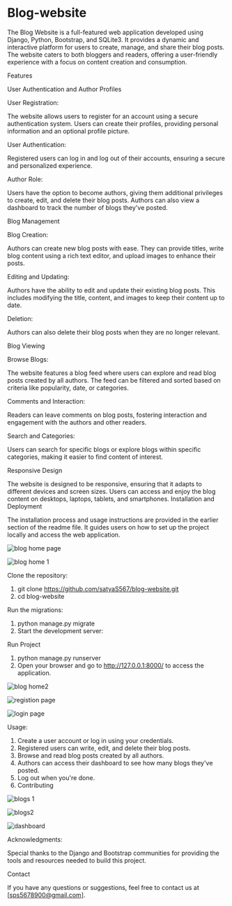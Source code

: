 # Blog-website

The Blog Website is a full-featured web application developed using Django, Python, Bootstrap, and SQLite3. It provides a dynamic and interactive platform for users to create, manage, and share their blog posts. The website caters to both bloggers and readers, offering a user-friendly experience with a focus on content creation and consumption.

Features

User Authentication and Author Profiles

User Registration: 

The website allows users to register for an account using a secure authentication system. Users can create their profiles, providing personal information and an optional profile picture.

User Authentication:

Registered users can log in and log out of their accounts, ensuring a secure and personalized experience.

Author Role: 

Users have the option to become authors, giving them additional privileges to create, edit, and delete their blog posts. Authors can also view a dashboard to track the number of blogs they've posted.

Blog Management

Blog Creation: 

Authors can create new blog posts with ease. They can provide titles, write blog content using a rich text editor, and upload images to enhance their posts.

Editing and Updating:

Authors have the ability to edit and update their existing blog posts. This includes modifying the title, content, and images to keep their content up to date.

Deletion: 

Authors can also delete their blog posts when they are no longer relevant.

Blog Viewing

Browse Blogs:

The website features a blog feed where users can explore and read blog posts created by all authors. The feed can be filtered and sorted based on criteria like popularity, date, or categories.

Comments and Interaction: 

Readers can leave comments on blog posts, fostering interaction and engagement with the authors and other readers.

Search and Categories: 

Users can search for specific blogs or explore blogs within specific categories, making it easier to find content of interest.

Responsive Design

The website is designed to be responsive, ensuring that it adapts to different devices and screen sizes. Users can access and enjoy the blog content on desktops, laptops, tablets, and smartphones.
Installation and Deployment

The installation process and usage instructions are provided in the earlier section of the readme file. It guides users on how to set up the project locally and access the web application.

![blog home page](https://github.com/satyaS567/Blog-website/assets/66719292/f12e7bef-89ba-449b-8dde-7f6a1d15ea79)

![blog home 1](https://github.com/satyaS567/Blog-website/assets/66719292/c5dad293-16f2-40b7-8ad8-3d4f8f549165)

Clone the repository:


1. git clone https://github.com/satyaS567/blog-website.git
2. cd blog-website

Run the migrations:

1. python manage.py migrate
2. Start the development server:

Run Project

1. python manage.py runserver
2. Open your browser and go to http://127.0.0.1:8000/ to access the application.
   
![blog home2](https://github.com/satyaS567/Blog-website/assets/66719292/e87acede-2d76-4559-8284-f3eba21239fa)

![registion page](https://github.com/satyaS567/Blog-website/assets/66719292/88eed770-c986-429a-9bff-573bdfbc5244)

![login page](https://github.com/satyaS567/Blog-website/assets/66719292/da8febb1-09bf-47a4-a9d0-756cd5d4c87d)

Usage:

1. Create a user account or log in using your credentials.
2. Registered users can write, edit, and delete their blog posts.
3. Browse and read blog posts created by all authors.
4. Authors can access their dashboard to see how many blogs they've posted.
5. Log out when you're done.
6. Contributing
   
![blogs 1](https://github.com/satyaS567/Blog-website/assets/66719292/5d4404bb-fa15-41cb-8fb7-8a220bd9f8ec)

![blogs2](https://github.com/satyaS567/Blog-website/assets/66719292/2f66d8fb-9dbe-4ccd-b6ad-28b6eac37c00)

![dashboard](https://github.com/satyaS567/Blog-website/assets/66719292/d17c5a28-75ae-4ad6-bf5c-f3d7015f9555)

Acknowledgments:

Special thanks to the Django and Bootstrap communities for providing the tools and resources needed to build this project.

Contact

If you have any questions or suggestions, feel free to contact us at [sps5678900@gmail.com].
